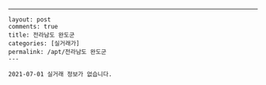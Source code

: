 ---
    layout: post
    comments: true
    title: 전라남도 완도군
    categories: [실거래가]
    permalink: /apt/전라남도 완도군
    ---

    2021-07-01 실거래 정보가 없습니다.

    